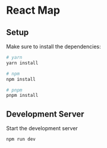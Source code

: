 # React Map 


## Setup

Make sure to install the dependencies:

```bash
# yarn
yarn install

# npm
npm install

# pnpm
pnpm install
```

## Development Server

Start the development server 

```bash
npm run dev
```

 
